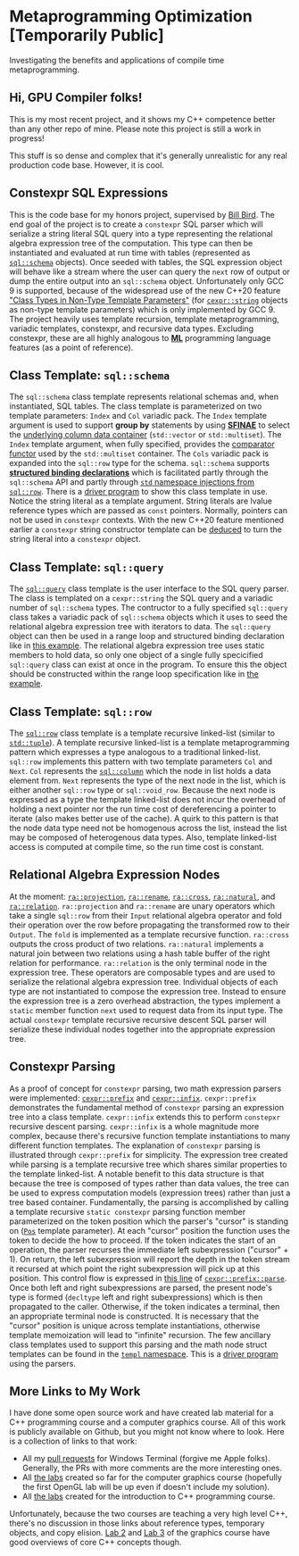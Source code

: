 # Metaprogramming Optimization [Temporarily Public]
Investigating the benefits and applications of compile time metaprogramming.
 
## Hi, GPU Compiler folks!
 
This is my most recent project, and it shows my C++ competence better than any other repo of mine. Please note this project is still a work in progress!

This stuff is so dense and complex that it's generally unrealistic for any real production code base. However, it is cool.

## Constexpr SQL Expressions

This is the code base for my honors project, supervised by [Bill Bird](https://github.com/billbird). The end goal of the project is to create a `constexpr` SQL parser which will serialize a string literal SQL query into a type representing the relational algebra expression tree of the computation. This type can then be instantiated and evaluated at run time with tables (represented as [`sql::schema`](https://github.com/mkitzan/metaprogramming-optimization/blob/master/include/sql/schema.hpp) objects). Once seeded with tables, the SQL expression object will behave like a stream where the user can query the `next` row of output or dump the entire output into an `sql::schema` object. Unfortunately only GCC 9 is supported, because of the widespread use of the new C++20 feature ["Class Types in Non-Type Template Parameters"](http://www.open-std.org/jtc1/sc22/wg21/docs/papers/2018/p0732r2.pdf) (for [`cexpr::string`](https://github.com/mkitzan/metaprogramming-optimization/blob/master/include/cexpr/string.hpp) objects as non-type template parameters) which is only implemented by GCC 9. The project heavily uses template recursion, template metaprogramming, variadic templates, constexpr, and recursive data types. Excluding constexpr, these are all highly analogous to [**ML**](https://en.wikipedia.org/wiki/ML_(programming_language)) programming language features (as a point of reference).

## Class Template: `sql::schema`

The `sql::schema` class template represents relational schemas and, when instantiated, SQL tables. The class template is parameterized on two template parameters: `Index` and `Col` variadic pack. The `Index` template argument is used to support **group by** statements by using [**SFINAE**](https://en.cppreference.com/w/cpp/language/sfinae) to select the [underlying column data container](https://github.com/mkitzan/metaprogramming-optimization/blob/master/include/sql/schema.hpp#L19) (`std::vector` or `std::multiset`). The `Index` template argument, when fully specified, provides the [comparator functor](https://github.com/mkitzan/metaprogramming-optimization/blob/master/include/sql/index.hpp#L14) used by the `std::multiset` container. The `Cols` variadic pack is expanded into the `sql::row` type for the schema. `sql::schema` supports [**structured binding declarations**](https://en.cppreference.com/w/cpp/language/structured_binding) which is facilitated partly through the `sql::schema` API and partly through [`std` namespace injections from `sql::row`](https://github.com/mkitzan/metaprogramming-optimization/blob/master/include/sql/row.hpp#L122). There is a [driver program](https://github.com/mkitzan/metaprogramming-optimization/blob/master/resources/sql/table_test.cpp) to show this class template in use. Notice the string literal as a template argument. String literals are lvalue reference types which are passed as `const` pointers. Normally, pointers can not be used in `constexpr` contexts. With the new C++20 feature mentioned earlier a `constexpr` string constructor template can be [deduced](https://en.cppreference.com/w/cpp/language/class_template_argument_deduction) to turn the string literal into a `constexpr` object.

## Class Template: `sql::query`

The [`sql::query`](https://github.com/mkitzan/metaprogramming-optimization/blob/master/include/sql/query.hpp) class template is the user interface to the SQL query parser. The class is templated on a `cexpr::string` the SQL query and a variadic number of `sql::schema` types. The contructor to a fully specified `sql::query` class takes a variadic pack of `sql::schema` objects which it uses to seed the relational algebra expression tree with iterators to data. The `sql::query` object can then be used in a range loop and structured binding declaration like in [this example](https://github.com/mkitzan/metaprogramming-optimization/blob/master/resources/sql/table_test.cpp#L46). The relational algebra expression tree uses static members to hold data, so only one object of a single fully specicified `sql::query` class can exist at once in the program. To ensure this the object should be constructed within the range loop specification like in [the example](https://github.com/mkitzan/metaprogramming-optimization/blob/master/resources/sql/table_test.cpp#L46).

## Class Template: `sql::row`

The [`sql::row`](https://github.com/mkitzan/metaprogramming-optimization/blob/master/include/sql/row.hpp) class template is a template recursive linked-list (similar to [`std::tuple`](https://en.cppreference.com/w/cpp/utility/tuple)). A template recursive linked-list is a template metaprogramming pattern which expresses a type analogous to a traditional linked-list. `sql::row` implements this pattern with two template parameters `Col` and `Next`. `Col` represents the [`sql::column`](https://github.com/mkitzan/metaprogramming-optimization/blob/master/include/sql/column.hpp) which the node in list holds a data element from. `Next` represents the type of the next node in the list, which is either another `sql::row` type or `sql::void_row`. Because the next node is expressed as a type the template linked-list does not incur the overhead of holding a next pointer nor the run time cost of dereferencing a pointer to iterate (also makes better use of the cache). A quirk to this pattern is that the node data type need not be homogenous across the list, instead the list may be composed of heterogenous data types. Also, template linked-list access is computed at compile time, so the run time cost is constant.

## Relational Algebra Expression Nodes

At the moment: [`ra::projection`](https://github.com/mkitzan/metaprogramming-optimization/blob/master/include/ra/projection.hpp), [`ra::rename`](https://github.com/mkitzan/metaprogramming-optimization/blob/master/include/ra/rename.hpp), [`ra::cross`](https://github.com/mkitzan/metaprogramming-optimization/blob/master/include/ra/join.hpp#L101), [`ra::natural`](https://github.com/mkitzan/metaprogramming-optimization/blob/master/include/ra/join.hpp#L125), and [`ra::relation`](https://github.com/mkitzan/metaprogramming-optimization/blob/master/include/ra/relation.hpp). `ra::projection` and `ra::rename` are unary operators which take a single `sql::row` from their `Input` relational algebra operator and fold their operation over the row before propagating the transformed row to their `Output`. The `fold` is implemented as a template recursive function. `ra::cross` outputs the cross product of two relations. `ra::natural` implements a natural join between two relations using a hash table buffer of the right relation for performance. `ra::relation` is the only terminal node in the expression tree. These operators are composable types and are used to serialize the relational algebra expression tree. Individual objects of each type are not instantiated to compose the expression tree. Instead to ensure the expression tree is a zero overhead abstraction, the types implement a `static` member function `next` used to request data from its input type. The actual `constexpr` template recursive recursive descent SQL parser will serialize these individual nodes together into the appropriate expression tree.

## Constexpr Parsing

As a proof of concept for `constexpr` parsing, two math expression parsers were implemented: [`cexpr::prefix`](https://github.com/mkitzan/metaprogramming-optimization/blob/master/include/cexpr/prefix.hpp) and [`cexpr::infix`](https://github.com/mkitzan/metaprogramming-optimization/blob/master/include/cexpr/infix.hpp). `cexpr::prefix` demonstrates the fundamental method of `constexpr` parsing an expression tree into a class template. `cexpr::infix` extends this to perform `constepxr` recursive descent parsing. `cexpr::infix` is a whole magnitude more complex, because there's recursive function template instantiations to many different function templates. The explanation of `constexpr` parsing is illustrated through `cexpr::prefix` for simplicity. The expression tree created while parsing is a template recursive tree which shares similar properties to the template linked-list. A notable benefit to this data structure is that because the tree is composed of types rather than data values, the tree can be used to express computation models (expression trees) rather than just a tree based container. Fundamentally, the parsing is accomplished by calling a template recursive `static constexpr` parsing function member parameterized on the token position which the parser's "cursor" is standing on ([`Pos`](https://github.com/mkitzan/metaprogramming-optimization/blob/master/include/cexpr/prefix.hpp#L39) template parameter). At each "cursor" position the function uses the token to decide the how to proceed. If the token indicates the start of an operation, the parser recurses the immediate left subexpression ("cursor" + 1). On return, the left subexpression will report the depth in the token stream it recursed at which point the right subexpression will pick up at this position. This control flow is expressed in [this line](https://github.com/mkitzan/metaprogramming-optimization/blob/master/include/cexpr/prefix.hpp#L47) of [`cexpr::prefix::parse`](https://github.com/mkitzan/metaprogramming-optimization/blob/master/include/cexpr/prefix.hpp#L40). Once both left and right subexpressions are parsed, the present node's type is formed (`decltype` left and right subexpressions) which is then propagated to the caller. Otherwise, if the token indicates a terminal, then an appropriate terminal node is constructed. It is necessary that the "cursor" position is unique across template instantiations, otherwise template memoization will lead to "infinite" recursion. The few ancillary class templates used to support this parsing and the math node struct templates can be found in the [`templ` namespace](https://github.com/mkitzan/metaprogramming-optimization/tree/master/include/templ). This is a [driver program](https://github.com/mkitzan/metaprogramming-optimization/blob/master/resources/parser/equation.cpp) using the parsers.

## More Links to My Work

I have done some open source work and have created lab material for a C++ programming course and a computer graphics course. All of this work is publicly available on Github, but you might not know where to look. Here is a collection of links to that work:

- All my [pull requests](https://github.com/microsoft/terminal/pulls?q=is%3Apr+author%3Amkitzan+is%3Aclosed) for Windows Terminal (forgive me Apple folks). Generally, the PRs with more comments are the more interesting ones.
- All [the labs](https://github.com/marovira/csc305_spring2020_labs/tree/master/labs) created so far for the computer graphics course (hopefully the first OpenGL lab will be up even if doesn't include my solution).
- All [the labs](https://github.com/billbird/116f19_Labs) created for the introduction to C++ programming course.

Unfortunately, because the two courses are teaching a very high level C++, there's no discussion in those links about reference types, temporary objects, and copy elision. [Lab 2](https://github.com/marovira/csc305_spring2020_labs/tree/master/labs/lab02_sphere#c-classes-and-structs) and [Lab 3](https://github.com/marovira/csc305_spring2020_labs/tree/master/labs/lab03_camera#c-object-oriented-programming) of the graphics course have good overviews of core C++ concepts though.
